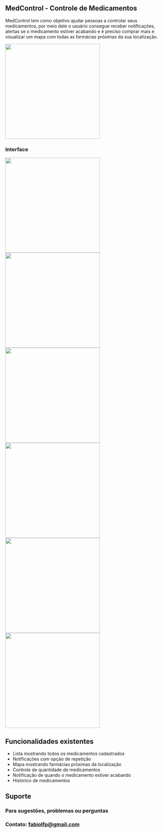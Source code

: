## MedControl - Controle de Medicamentos

MedControl tem como objetivo ajudar pessoas a controlar seus medicamentos, por meio dele o usuário consegue receber notificações, alertas se o medicamento estiver acabando e é preciso comprar mais e visualizar um mapa com todas as farmácias próximas da sua localização.

<img src="https://github.com/FabioFiorita/MedControl/blob/gh-pages/images/Logo.jpg" width="300">

### Interface

<img src="/images/opening.PNG" width="300"> <img src="/images/list.PNG" width="300"> <img src="/images/detail.PNG" width="300"> <img src="/images/add.PNG" width="300"> <img src="/images/map.PNG" width="300"> <img src="/images/settings.PNG" width="300">

## Funcionalidades existentes

* Lista mostrando todos os medicamentos cadastrados
* Notificações com opção de repetição
* Mapa mostrando farmácias próximas da localização
* Controle de quantidade de medicamentos 
* Notificação de quando o medicamento estiver acabando
* Histórico de medicamentos

## Suporte

### Para sugestões, problemas ou perguntas

### Contato: fabiolfp@gmail.com
